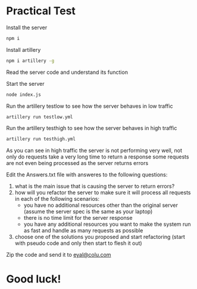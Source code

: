 # Practical Test

Install the server
```sh
npm i
```
Install artillery
```sh
npm i artillery -g
```

Read the server code and understand its function

Start the server
```sh
node index.js
```
Run the artillery testlow to see how the server behaves in low traffic
```sh
artillery run testlow.yml
```
Run the artillery testhigh to see how the server behaves in high traffic
```sh
artillery run testhigh.yml
```
As you can see in high traffic the server is not performing very well, not only do requests take a very long time to return a response some requests are not even being processed as the server returns errors

Edit the Answers.txt file with answeres to the following questions:

1. what is the main issue that is causing the server to return errors?
2. how will you refactor the server to make sure it will process all requests in each of the following scenarios:
    - you have no additional resources other than the original server (assume the server spec is the same as your laptop)
    - there is no time limit for the server response
    - you have any additional resources you want to make the system run as fast and handle as many requests as possible
3. choose one of the solutions you proposed and start refactoring (start with pseudo code and only then start to flesh it out)

Zip the code and send it to eyal@colu.com

# Good luck!